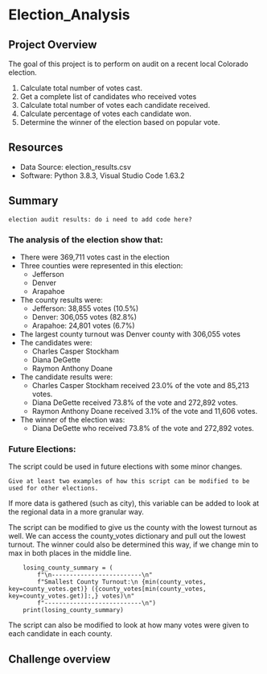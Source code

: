 # Election_Analysis

## Project Overview
The goal of this project is to perform on audit on a recent local Colorado election.

1. Calculate total number of votes cast.
2. Get a complete list of candidates who received votes
3. Calculate total number of votes each candidate received.
4. Calculate percentage of votes each candidate won.
5. Determine the winner of the election based on popular vote.

## Resources
- Data Source: election_results.csv
- Software: Python 3.8.3, Visual Studio Code 1.63.2

## Summary
```
election audit results: do i need to add code here?
```

### The analysis of the election show that:
- There were 369,711 votes cast in the election
- Three counties were represented in this election:
  - Jefferson
  - Denver
  - Arapahoe
- The county results were:
  - Jefferson: 38,855 votes (10.5%)
  - Denver: 306,055 votes (82.8%)
  - Arapahoe: 24,801 votes (6.7%)
- The largest county turnout was Denver county with 306,055 votes
- The candidates were:
  - Charles Casper Stockham
  - Diana DeGette
  - Raymon Anthony Doane
- The candidate results were:
  - Charles Casper Stockham received 23.0% of the vote and 85,213 votes.
  - Diana DeGette received 73.8% of the vote and 272,892 votes.
  - Raymon Anthony Doane received 3.1% of the vote and 11,606 votes.
- The winner of the election was:
  - Diana DeGette who received 73.8% of the vote and 272,892 votes.
### Future Elections:
The script could be used in future elections with some minor changes.
```
Give at least two examples of how this script can be modified to be used for other elections.
```
If more data is gathered (such as city), this variable can be added to look at the regional data in a more granular way.

The script can be modified to give us the county with the lowest turnout as well. We can access the county_votes dictionary and pull out the lowest turnout. The winner could also be determined this way, if we change min to max in both places in the middle line.

```
    losing_county_summary = (
        f"\n-------------------------\n"
        f"Smallest County Turnout:\n {min(county_votes, key=county_votes.get)} ({county_votes[min(county_votes, key=county_votes.get)]:,} votes)\n"
        f"---------------------------\n")
    print(losing_county_summary)

```

The script can also be modified to look at how many votes were given to each candidate in each county.

## Challenge overview


